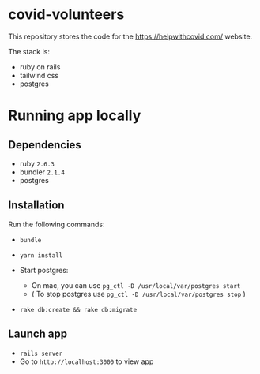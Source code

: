 # covid-volunteers

This repository stores the code for the https://helpwithcovid.com/ website.

The stack is:
- ruby on rails
- tailwind css
- postgres 

# Running app locally

## Dependencies
- ruby `2.6.3`
- bundler `2.1.4`
- postgres

## Installation
Run the following commands:
- `bundle`
- `yarn install`

- Start postgres:
  - On mac, you can use `pg_ctl -D /usr/local/var/postgres start`
  - ( To stop postgres use `pg_ctl -D /usr/local/var/postgres stop` )

- `rake db:create && rake db:migrate`

## Launch app
- `rails server`
- Go to `http://localhost:3000` to view app

